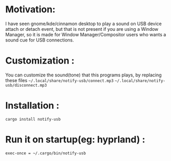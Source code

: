 # Motivation: 
I have seen gnome/kde/cinnamon desktop to play a sound on USB device attach or detach event, but that is not present if you are using a Window Manager, so it is made for Window Manager/Compositor users who wants a sound cue for USB connections.

# Customization :
You can customize the sound(tone) that this programs plays, by replacing these files
`~/.local/share/notify-usb/connect.mp3`
`~/.local/share/notify-usb/disconnect.mp3`

# Installation : 
```
cargo install notify-usb
```
# Run it on startup(eg: hyprland) :
```
exec-once = ~/.cargo/bin/notify-usb 
```

